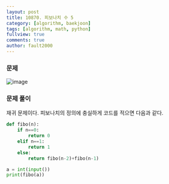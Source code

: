 ```yaml
---
layout: post
title: 10870. 피보나치 수 5
category: [algorithm, baekjoon]
tags: [algorithm, math, python]
fullview: true
comments: true
author: fault2000
---
```

<h3>문제</h3>

![image](https://user-images.githubusercontent.com/73513005/148476913-cede4f52-87ac-4ce5-a950-beea3e61f3d4.png)

<h3>문제 풀이</h3>

재귀 문제이다. 피보나치의 정의에 충실하게 코드를 적으면 다음과 같다.

```python
def fibo(n):
    if n==0:
        return 0
    elif n==1:
        return 1
    else:
        return fibo(n-2)+fibo(n-1)

a = int(input())
print(fibo(a))
```